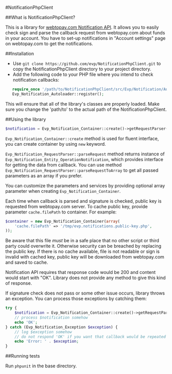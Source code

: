 #NotificationPhpClient

##What is NotificationPhpClient?

This is a library for [webtopay.com Notification API][1]. It allows you to easily check sign and parse the callback request
from webtopay.com about funds in your account. You have to set-up notifications in "Account settings" page on
webtopay.com to get the notifications.

##Installation
* Use `git clone https://github.com/evp/NotificationPhpClient.git` to copy the NotificationPhpClient directory to your
project directory.
* Add the following code to your PHP file where you intend to check notification callbacks:

```php
   require_once '/path/to/NotificationPhpClient/src/Evp/Notification/Autoloader.php';
   Evp_Notification_Autoloader::register();
```

This will ensure that all of the library's classes are properly loaded.
Make sure you change the 'path/to' to the actual path of the NotificationPhpClient.

##Using the library

```php
$notification = Evp_Notification_Container::create()->getRequestParser()->parseRequest($_POST);
```

`Evp_Notification_Container::create` method is used for fluent interface, you can create container by using `new` keyword.

`Evp_Notification_RequestParser::parseRequest` method returns instance of `Evp_Notification_Entity_OperationNotification`,
which provides interface for getting the data from callback.
You can use method `Evp_Notification_RequestParser::parseRequestToArray` to get all passed parameters as an array
if you prefer.

You can customize the parameters and services by providing optional array parameter when creating `Evp_Notification_Container`.

Each time when callback is parsed and signature is checked, public key is requested from webtopay.com server. To cache
public key, provide parameter `cache.filePath` to container. For example:

```php
$container = new Evp_Notification_Container(array(
    'cache.filePath' => '/tmp/evp.notifications.public-key.php',
));
```

Be aware that this file *must* be in a safe place that no other script or third party could overwrite it. Otherwise
security can be breached by replacing the public key.
If there is no cache available, file is not readable or sign is invalid with cached key, public key will be downloaded
from webtopay.com and saved to cache.


Notification API requires that response code would be 200 and content would start with "OK". Library does not provide
any method to give this kind of response.

If signature check does not pass or some other issue occurs, library throws an exception. You can process those
exceptions by catching them:

```php
try {
    $notification = Evp_Notification_Container::create()->getRequestParser()->parseRequest($_POST);
    // process $notification somehow
    echo 'OK';
} catch (Evp_Notification_Exception $exception) {
    // log $exception somehow
    // do not respond 'OK' if you want that callback would be repeated after some time
    echo 'Error: ' . $exception;
}
```


##Running tests

Run `phpunit` in the base directory.

[1]: https://www.mokejimai.lt/dokumentacija.html
